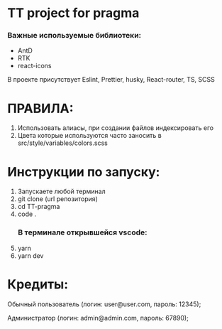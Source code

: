 <h1>TT project for pragma</h1>

<h3>Важные используемые библиотеки:</h3>
<ul>
  <li>AntD</li>
  <li>RTK</li>
  <li>react-icons</li>
</ul>

<p>В проекте присутствует Eslint, Prettier, husky, React-router, TS, SCSS</p>

<h1>ПРАВИЛА:</h1>

<ol>
  <li>Использовать алиасы, при создании файлов индексировать его</li>
  <li>Цвета которые используются часто заносить в src/style/variables/colors.scss</li>
</ol>

<h1>Инструкции по запуску:</h1>

<ol>
  <li>Запускаете любой терминал</li>
  <li>git clone (url репозитория)</li>
  <li>cd TT-pragma</li>
  <li>code .</li>
  <h3>В терминале открывшейся vscode:</h3>
  <li>yarn</li>
  <li>yarn dev</li>
</ol>

<h1>Кредиты: </h1>
<p>
Обычный пользователь (логин: user@user.com, пароль: 12345);
</p>
<p>
Администратор (логин: admin@admin.com, пароль: 67890);
</p>
